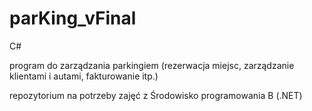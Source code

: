 # parKing_vFinal
 C#

program do zarządzania parkingiem (rezerwacja miejsc, zarządzanie klientami i autami, fakturowanie itp.)

repozytorium na potrzeby zajęć z Środowisko programowania B (.NET)
